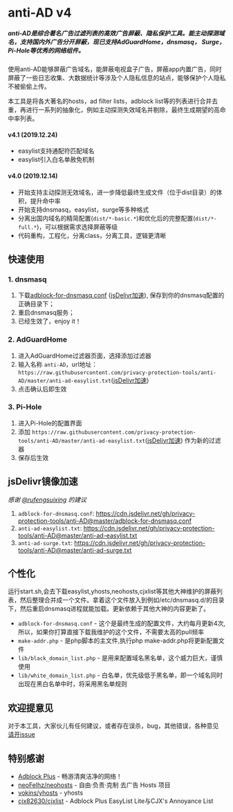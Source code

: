 # anti-AD v4

##### anti-AD是综合著名广告过滤列表的高效广告屏蔽、隐私保护工具。能主动探测域名，支持国内外广告分开屏蔽，现已支持AdGuardHome，dnsmasq， Surge，Pi-Hole等优秀的网络组件。

使用anti-AD能够屏蔽广告域名，能屏蔽电视盒子广告，屏蔽app内置广告，同时屏蔽了一些日志收集、大数据统计等涉及个人隐私信息的站点，能够保护个人隐私不被偷偷上传。

本工具是将各大著名的hosts，ad filter lists，adblock list等的列表进行合并去重，再进行一系列的抽象化，例如主动探测失效域名并剔除，最终生成期望的高命中率列表。

#### v4.1 (2019.12.24)

- easylist支持通配符匹配域名
- easylist引入白名单赦免机制

#### v4.0 (2019.12.14)

- 开始支持主动探测无效域名，进一步降低最终生成文件（位于dist目录）的体积，提升命中率
- 开始支持dnsmasq，easylist，surge等多种格式
- 分离出国内域名的精简配置(`dist/*-basic.*`)和优化后的完整配置(`dist/*-full.*`)，可以根据需求选择屏蔽等级
- 代码重构，工程化，分离class，分离工具，逻辑更清晰

## 快速使用

### 1. dnsmasq
1. 下载[adblock-for-dnsmasq.conf](https://raw.githubusercontent.com/privacy-protection-tools/anti-AD/master/adblock-for-dnsmasq.conf) ([jsDelivr加速](https://cdn.jsdelivr.net/gh/privacy-protection-tools/anti-AD@master/adblock-for-dnsmasq.conf)), 保存到你的dnsmasq配置的正确目录下；
2. 重启dnsmasq服务；
3. 已经生效了，enjoy it！

### 2. AdGuardHome
1. 进入AdGuardHome过滤器页面，选择添加过滤器
2. 输入名称 `anti-AD`，url地址：`https://raw.githubusercontent.com/privacy-protection-tools/anti-AD/master/anti-ad-easylist.txt`([jsDelivr加速](https://cdn.jsdelivr.net/gh/privacy-protection-tools/anti-AD@master/anti-ad-easylist.txt))
3. 点击确认后即生效

### 3. Pi-Hole
1. 进入Pi-Hole的配置界面
2. 添加 `https://raw.githubusercontent.com/privacy-protection-tools/anti-AD/master/anti-ad-easylist.txt`([jsDelivr加速](https://cdn.jsdelivr.net/gh/privacy-protection-tools/anti-AD@master/anti-ad-easylist.txt)) 作为新的过滤器
3. 保存后生效

## jsDelivr镜像加速

_感谢 [@rufengsuixing](https://github.com/rufengsuixing) 的建议_
1. `adblock-for-dnsmasq.conf`: https://cdn.jsdelivr.net/gh/privacy-protection-tools/anti-AD@master/adblock-for-dnsmasq.conf
2. `anti-ad-easylist.txt`: https://cdn.jsdelivr.net/gh/privacy-protection-tools/anti-AD@master/anti-ad-easylist.txt
3. `anti-ad-surge.txt`: https://cdn.jsdelivr.net/gh/privacy-protection-tools/anti-AD@master/anti-ad-surge.txt


## 个性化


运行start.sh,会去下载easylist,yhosts,neohosts,cjxlist等其他大神维护的屏蔽列表，然后整理合并成一个文件。拿着这个文件放入到例如/etc/dnsmasq.d/的目录下，然后重启dnsmasq进程就能加载。更新依赖于其他大神的内容更新了。

* `adblock-for-dnsmasq.conf` - 这个是最终生成的配置文件，大约每月更新4次,所以，如果你打算直接下载我维护的这个文件，不需要太高的pull频率
* `make-addr.php` - 是php脚本的主文件,执行php make-addr.php将更新配置文件
* `lib/black_domain_list.php` - 是用来配置域名黑名单，这个威力巨大，谨慎使用
* `lib/white_domain_list.php` - 白名单，优先级低于黑名单，即一个域名同时出现在黑白名单中时，将采用黑名单规则

## 欢迎提意见

对于本工具，大家伙儿有任何建议，或者存在误杀，bug，其他错误，各种意见  [请开issue](https://github.com/gentlyxu/anti-AD/issues/new)


## 特别感谢

- [Adblock Plus](https://adblockplus.org/) - 畅游清爽洁净的网络！
- [neoFelhz/neohosts](https://github.com/neoFelhz/neohosts) - 自由·负责·克制 去广告 Hosts 项目
- [vokins/yhosts](https://github.com/vokins/yhosts) - yhosts
- [cjx82630/cjxlist](https://github.com/cjx82630/cjxlist) - Adblock Plus EasyList Lite与CJX's Annoyance List
